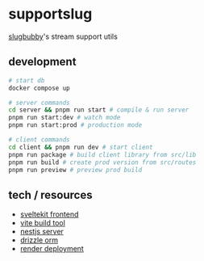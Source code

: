 # supportslug

[slugbubby](https://www.twitch.tv/slugbubby)'s stream support utils

## development

```bash
# start db
docker compose up

# server commands
cd server && pnpm run start # compile & run server
pnpm run start:dev # watch mode
pnpm run start:prod # production mode

# client commands
cd client && pnpm run dev # start client
pnpm run package # build client library from src/lib
pnpm run build # create prod version from src/routes
pnpm run preview # preview prod build
```

## tech / resources

- [sveltekit frontend](https://svelte.dev/)
- [vite build tool](https://vite.dev/)
- [nestjs server](https://nestjs.com/)
- [drizzle orm](https://orm.drizzle.team/)
- [render deployment](https://render.com/)
